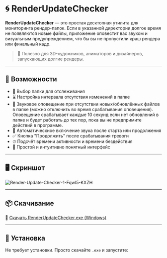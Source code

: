 # 🌀 RenderUpdateChecker

**RenderUpdateChecker** — это простая десктопная утилита для мониторинга рендер-папок. Если в указанной директории долгое время не появляются новые файлы, приложение оповестит вас звуком и визуальным предупреждением, что бы вы не пропустили краш рендера или финальный кадр.

> 🎯 Полезно для 3D-художников, аниматоров и дизайнеров, запускающих долгие рендеры.

---

## 🚀 Возможности

- 📁 Выбор папки для отслеживания
- ⌛ Настройка интервала отсутствия изменений в папке
- 🔔 Звуковое оповещение при отсутствии новых/обновлённых файлов в папке (можно отключить во время срабатывания оповещения). Оповещение срабатывает каждые 10 секунд если нет обновлений в папке и будет работать до тех пор, пока вы не предпримите действий в программе.
- 🔕 Автоматическиое включение звука после старта или продолжения
- ✅ Кнопка "Продолжить" после срабатывания тревоги
- ⏱ Подсчёт времени активности и времени бездействия
- 🧼 Простой и интуитивно понятный интерфейс

---

## 🖥 Скриншот

<img src="https://i.ibb.co/s9f8bLBW/Render-Update-Checker-1-Fqwl5-KXZH.png" alt="Render-Update-Checker-1-Fqwl5-KXZH" border="0">

---

## 📦 Скачивание

🔽 [Скачать RenderUpdateChecker.exe (Windows)](https://github.com/camfrae/RenderUpdateChecker/releases/latest)

---

## 🔧 Установка

Не требует установки. Просто скачайте `.exe` и запустите:
